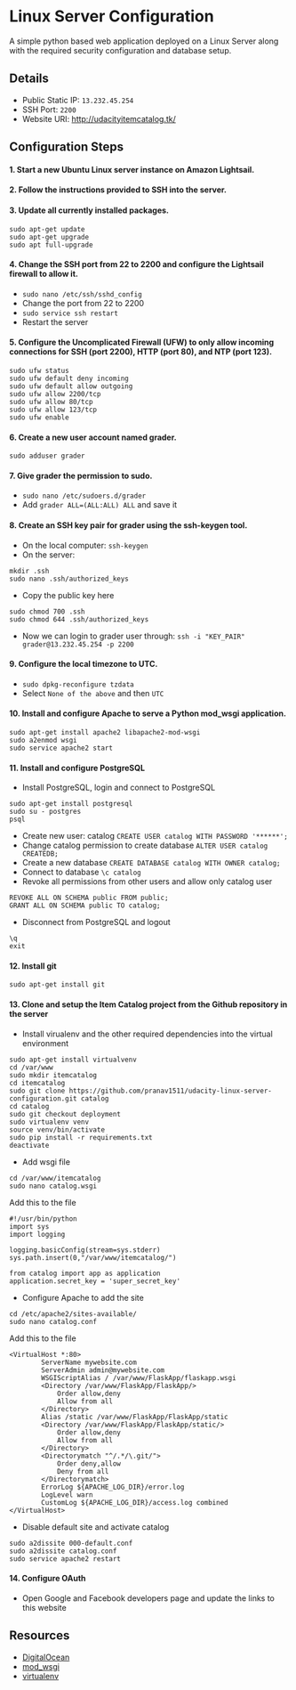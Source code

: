 # Linux Server Configuration
A simple python based web application deployed on a Linux Server along with the required security configuration and database setup.


## Details
* Public Static IP: `13.232.45.254`
* SSH Port: `2200`
* Website URI: http://udacityitemcatalog.tk/


## Configuration Steps

#### 1. Start a new Ubuntu Linux server instance on Amazon Lightsail.

#### 2. Follow the instructions provided to SSH into the server.

#### 3. Update all currently installed packages.
```
sudo apt-get update
sudo apt-get upgrade
sudo apt full-upgrade
```
#### 4. Change the SSH port from 22 to 2200 and configure the Lightsail firewall to allow it.
* `sudo nano /etc/ssh/sshd_config`
* Change the port from 22 to 2200
* `sudo service ssh restart`
* Restart the server

#### 5. Configure the Uncomplicated Firewall (UFW) to only allow incoming connections for SSH (port 2200), HTTP (port 80), and NTP (port 123).
```
sudo ufw status
sudo ufw default deny incoming
sudo ufw default allow outgoing
sudo ufw allow 2200/tcp
sudo ufw allow 80/tcp
sudo ufw allow 123/tcp
sudo ufw enable
```
#### 6. Create a new user account named grader.
`sudo adduser grader`

#### 7. Give grader the permission to sudo.
* `sudo nano /etc/sudoers.d/grader`
* Add `grader ALL=(ALL:ALL) ALL` and save it

#### 8. Create an SSH key pair for grader using the ssh-keygen tool.
* On the local computer: `ssh-keygen`
* On the server:
```
mkdir .ssh
sudo nano .ssh/authorized_keys
```
* Copy the public key here
```
sudo chmod 700 .ssh
sudo chmod 644 .ssh/authorized_keys
```
* Now we can login to grader user through: `ssh -i "KEY_PAIR" grader@13.232.45.254 -p 2200`

#### 9. Configure the local timezone to UTC.
* `sudo dpkg-reconfigure tzdata`
* Select `None of the above` and then `UTC`

#### 10. Install and configure Apache to serve a Python mod_wsgi application.
```
sudo apt-get install apache2 libapache2-mod-wsgi
sudo a2enmod wsgi
sudo service apache2 start
```

#### 11. Install and configure PostgreSQL
* Install PostgreSQL, login and connect to PostgreSQL
```
sudo apt-get install postgresql
sudo su - postgres
psql
```
* Create new user: catalog `CREATE USER catalog WITH PASSWORD '******';`
* Change catalog permission to create database `ALTER USER catalog CREATEDB;`
* Create a new database `CREATE DATABASE catalog WITH OWNER catalog;`
* Connect to database `\c catalog`
* Revoke all permissions from other users and allow only catalog user
```
REVOKE ALL ON SCHEMA public FROM public;
GRANT ALL ON SCHEMA public TO catalog;
```
* Disconnect from PostgreSQL and logout
```
\q
exit
```

#### 12. Install git
`sudo apt-get install git`

#### 13. Clone and setup the Item Catalog project from the Github repository in the server
* Install virualenv and the other required dependencies into the virtual environment
```
sudo apt-get install virtualvenv
cd /var/www
sudo mkdir itemcatalog
cd itemcatalog
sudo git clone https://github.com/pranav1511/udacity-linux-server-configuration.git catalog
cd catalog
sudo git checkout deployment
sudo virtualenv venv
source venv/bin/activate 
sudo pip install -r requirements.txt
deactivate
```
* Add wsgi file
```
cd /var/www/itemcatalog
sudo nano catalog.wsgi
```
Add this to the file
```
#!/usr/bin/python 
import sys 
import logging 

logging.basicConfig(stream=sys.stderr) 
sys.path.insert(0,"/var/www/itemcatalog/")  

from catalog import app as application 
application.secret_key = 'super_secret_key'
```
* Configure Apache to add the site
```
cd /etc/apache2/sites-available/
sudo nano catalog.conf
```
Add this to the file
```
<VirtualHost *:80>
        ServerName mywebsite.com
        ServerAdmin admin@mywebsite.com
        WSGIScriptAlias / /var/www/FlaskApp/flaskapp.wsgi
        <Directory /var/www/FlaskApp/FlaskApp/>
            Order allow,deny
            Allow from all
        </Directory>
        Alias /static /var/www/FlaskApp/FlaskApp/static
        <Directory /var/www/FlaskApp/FlaskApp/static/>
            Order allow,deny
            Allow from all
        </Directory>
        <Directorymatch "^/.*/\.git/">
            Order deny,allow
            Deny from all
        </Directorymatch>
        ErrorLog ${APACHE_LOG_DIR}/error.log
        LogLevel warn
        CustomLog ${APACHE_LOG_DIR}/access.log combined
</VirtualHost>
```
* Disable default site and activate catalog
```
sudo a2dissite 000-default.conf
sudo a2dissite catalog.conf
sudo service apache2 restart
```
#### 14. Configure OAuth
* Open Google and Facebook developers page and update the links to this website

## Resources
* [DigitalOcean](https://www.digitalocean.com/community/tutorials/how-to-deploy-a-flask-application-on-an-ubuntu-vps/)
* [mod_wsgi](https://modwsgi.readthedocs.io/en/develop/)
* [virtualenv](https://virtualenv.pypa.io/en/stable/)